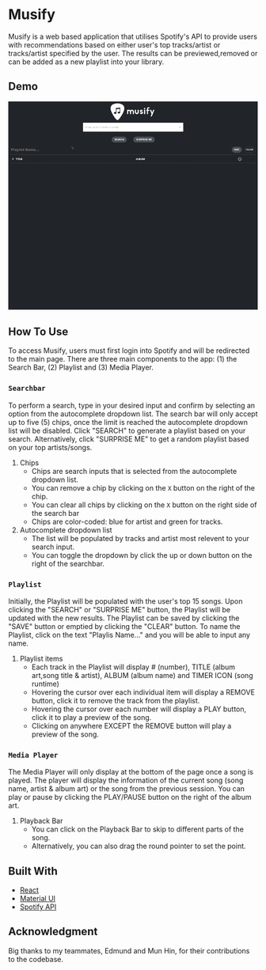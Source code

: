 # Musify

Musify is a web based application that utilises Spotify's API to provide users with recommendations based on either user's top tracks/artist or tracks/artist specified by the user. The results can be previewed,removed or can be added as a new playlist into your library.

## Demo

![Musify Demo](/musifyDemo.gif)

## How To Use

To access Musify, users must first login into Spotify and will be redirected to the main page. There are three main components to the app: (1) the Search Bar, (2) Playlist and (3) Media Player.

### `Searchbar`

To perform a search, type in your desired input and confirm by selecting an option from the autocomplete dropdown list. The search bar will only accept up to five (5) chips, once the limit is reached the autocomplete dropdown list will be disabled. Click "SEARCH" to generate a playlist based on your search. Alternatively, click "SURPRISE ME" to get a random playlist based on your top artists/songs.

1. Chips
   - Chips are search inputs that is selected from the autocomplete dropdown list.
   - You can remove a chip by clicking on the `X` button on the right of the chip.
   - You can clear all chips by clicking on the `X` button on the right side of the search bar
   - Chips are color-coded: blue for artist and green for tracks.
2. Autocomplete dropdown list
   - The list will be populated by tracks and artist most relevent to your search input.
   - You can toggle the dropdown by click the up or down button on the right of the searchbar.

### `Playlist`

Initially, the Playlist will be populated with the user's top 15 songs. Upon clicking the "SEARCH" or "SURPRISE ME" button, the Playlist will be updated with the new results. The Playlist can be saved by clicking the "SAVE" button or emptied by clicking the "CLEAR" button. To name the Playlist, click on the text "Playlis Name..." and you will be able to input any name.

1. Playlist items
   - Each track in the Playlist will display # (number), TITLE (album art,song title & artist), ALBUM (album name) and TIMER ICON (song runtime)
   - Hovering the cursor over each individual item will display a REMOVE button, click it to remove the track from the playlist.
   - Hovering the cursor over each number will display a PLAY button, click it to play a preview of the song.
   - Clicking on anywhere EXCEPT the REMOVE button will play a preview of the song.

### `Media Player`

The Media Player will only display at the bottom of the page once a song is played. The player will display the information of the current song (song name, artist & album art) or the song from the previous session. You can play or pause by clicking the PLAY/PAUSE button on the right of the album art.

1. Playback Bar
   - You can click on the Playback Bar to skip to different parts of the song.
   - Alternatively, you can also drag the round pointer to set the point.

## Built With

- [React](https://reactjs.org/)
- [Material UI](https://mui.com/)
- [Spotify API](https://developer.spotify.com/)

## Acknowledgment

Big thanks to my teammates, Edmund and Mun Hin, for their contributions to the codebase.
